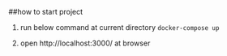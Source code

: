 ##how to start project
1. run below command at current directory
`docker-compose up`

2. open http://localhost:3000/ at browser